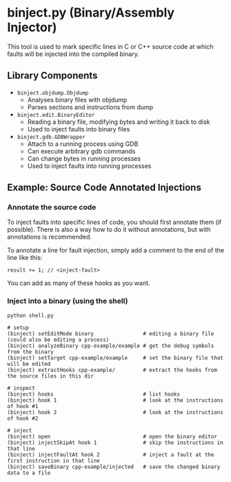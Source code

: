 # binject.py (Binary/Assembly Injector)

This tool is used to mark specific lines in C or C++ source code
at which faults will be injected into the compiled binary.

## Library Components

* `binject.objdump.Objdump`
  * Analyses binary files with objdump
  * Parses sections and instructions from dump
* `binject.edit.BinaryEditor`
  * Reading a binary file, modifying bytes and writing it back to disk
  * Used to inject faults into binary files
* `binject.gdb.GDBWrapper`
  * Attach to a running process using GDB
  * Can execute arbitrary gdb commands
  * Can change bytes in running processes
  * Used to inject faults into running processes

## Example: Source Code Annotated Injections

### Annotate the source code

To inject faults into specific lines of code, you should first annotate them (if possible).
There is also a way how to do it without annotations, but with annotations is recommended.

To annotate a line for fault injection, simply add a comment to the end of the line like this:

```
result += 1; // <inject-fault>
```

You can add as many of these hooks as you want.

### Inject into a binary (using the shell)

```
python shell.py

# setup
(binject) setEditMode binary                # editing a binary file (could also be editing a process)
(binject) analyzeBinary cpp-example/example # get the debug symbols from the binary
(binject) setTarget cpp-example/example     # set the binary file that will be edited
(binject) extractHooks cpp-example/         # extract the hooks from the source files in this dir

# inspect
(binject) hooks                             # list hooks
(binject) hook 1                            # look at the instructions of hook #1
(binject) hook 2                            # look at the instructions of hook #2

# inject
(binject) open                              # open the binary editor
(binject) injectSkipAt hook 1               # skip the instructions in that line
(binject) injectFaultAt hook 2              # inject a fault at the first instruction in that line
(binject) saveBinary cpp-example/injected   # save the changed binary data to a file
```

